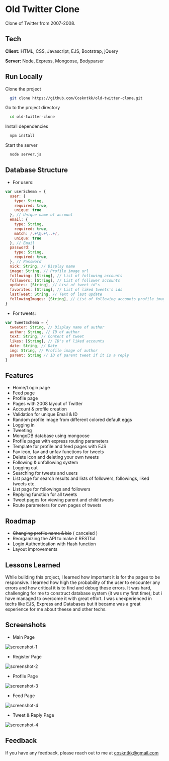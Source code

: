 
# Old Twitter Clone

Clone of Twitter from 2007-2008.


## Tech

**Client:** HTML, CSS, Javascript, EJS, Bootstrap, jQuery

**Server:** Node, Express, Mongoose, Bodyparser


## Run Locally

Clone the project

```bash
  git clone https://github.com/Coskntkk/old-twitter-clone.git
```

Go to the project directory

```bash
  cd old-twitter-clone
```

Install dependencies

```bash
  npm install
```

Start the server

```bash
  node server.js
```


## Database Structure

- For users:
```js
var userSchema = {
  user: {
    type: String,
    required: true,
    unique: true
  }, // Unique name of account
  email: {
    type: String,
    required: true,
    match: /.+\@.+\..+/,
    unique: true
  }, // Email
  password: {
    type: String,
    required: true,
  }, // Password
  nick: String, // Display name
  image: String, // Profile image url
  following: [String], // List of following accounts
  followers: [String], // List of follower accounts
  updates: [String], // List of tweet id's
  favorites: [String], // List of liked tweets's ids
  lastTweet: String, // Text of last update
  followingImages: [String], // List of following accounts profile images
}
```

- For tweets:
```js
var tweetSchema = {
  tweeter: String, // Display name of author
  author: String, // ID of author
  text: String, // Content of tweet
  likes: [String], // ID's of liked accounts
  date: String, // Date
  img: String, // Profile image of author
  parent: String // ID of parent tweet if it is a reply
}
```


## Features

- Home/Login page
- Feed page
- Profile page
- Pages with 2008 layout of Twitter
- Account & profile creation
- Validation for unique Email & ID
- Random profile image from different colored default eggs
- Logging in
- Tweeting
- MongoDB database using mongoose
- Profile pages with express routing parameters
- Template for profile and feed pages with EJS
- Fav icon, fav and unfav functions for tweets
- Delete icon and deleting your own tweets
- Following & unfollowing system
- Logging out
- Searching for tweets and users
- List page for search results and lists of followers, followings, liked tweets etc.
- List page for followings and followers
- Replying function for all tweets
- Tweet pages for viewing parent and child tweets
- Route parameters for own pages of tweets


## Roadmap

- ~~Changing profile name & bio~~ ( canceled )
- Reorganizing the API to make it RESTful
- Login Authentication with Hash function
- Layout improvements


## Lessons Learned

While building this project, I learned how important it is for the pages to be responsive.
I learned how high the probability of the user to encounter any errors and how critical it is to find and debug these errors.
It was hard, challenging for me to construct database system (it was my first time); but i have managed to overcome it with great effort.
I was unexperienced in techs like EJS, Express and Databases but it became was a great experience for me about theese and other techs.


## Screenshots

- Main Page
<img src="readme_images\1.png" alt="screenshot-1">

- Register Page
<img src="readme_images\2.png" alt="screenshot-2">

- Profile Page
<img src="readme_images\3.png" alt="screenshot-3">

- Feed Page
<img src="readme_images\4.png" alt="screenshot-4">

- Tweet & Reply Page
<img src="readme_images\5.png" alt="screenshot-4">


## Feedback

If you have any feedback, please reach out to me at coskntkk@gmail.com
